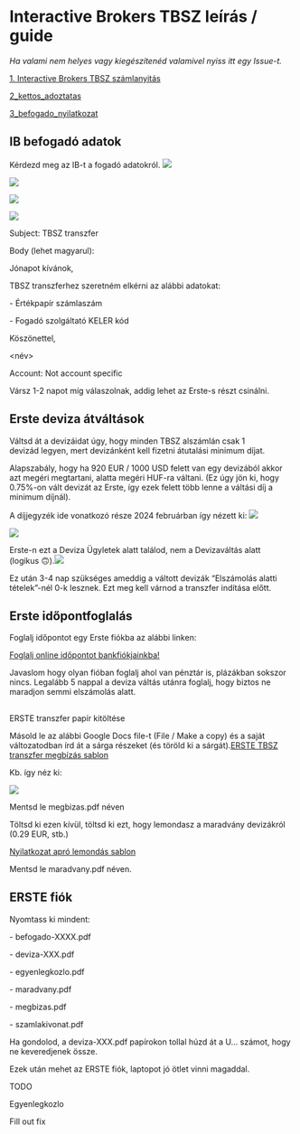 # Interactive Brokers TBSZ leírás / guide

*Ha valami nem helyes vagy kiegészítenéd valamivel nyiss itt egy Issue-t.*

[1. Interactive Brokers TBSZ számlanyitás](1.%20Interactive%20Brokers%20TBSZ%20számlanyitás.md)

[2_kettos_adoztatas](2_kettos_adoztatas.md)

[3_befogado_nyilatkozat](3_befogado_nyilatkozat.md)







## IB befogadó adatok

Kérdezd meg az IB-t a fogadó adatokról.
![](images/message_center.png)

![](images/new_ticket.png)

![](images/ticket_cat2.png)

![](images/ticket_cat.png)

Subject: TBSZ transzfer

Body (lehet magyarul):

Jónapot kívánok,

TBSZ transzferhez szeretném elkérni az alábbi adatokat:

\- Értékpapír számlaszám

\- Fogadó szolgáltató KELER kód

Köszönettel,

<név>

Account: Not account specific

Vársz 1-2 napot míg válaszolnak, addig lehet az Erste-s részt csinálni.

## Erste deviza átváltások

Váltsd át a devizáidat úgy, hogy minden TBSZ alszámlán csak 1 devizád legyen, mert devizánként kell fizetni átutalási minimum díjat.

Alapszabály, hogy ha 920 EUR / 1000 USD felett van egy devizából akkor azt megéri megtartani, alatta megéri HUF-ra váltani. (Ez úgy jön ki, hogy 0.75%-on vált devizát az Erste, így ezek felett több lenne a váltási díj a minimum díjnál).

A díjjegyzék ide vonatkozó része 2024 februárban így nézett ki:
![](images/dijjegyzek_forint.png)

![](images/dijjegyzek_deviza.png)

Erste-n ezt a Deviza Ügyletek alatt találod, nem a Devizaváltás alatt (logikus 🙃).![](images/deviza_ugyletek.png)

Ez után 3-4 nap szükséges ameddig a váltott devizák “Elszámolás alatti tételek”-nél 0-k lesznek. Ezt meg kell várnod a transzfer indítása előtt.

## Erste időpontfoglalás

Foglalj időpontot egy Erste fiókba az alábbi linken:

[Foglalj online időpontot bankfiókjainkba!](https://www.google.com/url?q=https://www.erstebank.hu/hu/ebh-nyito/mindennapi-penzugyek/elektronikus-szolgaltatasok/online-fioki-idopontfoglalas&sa=D&source=editors&ust=1709227075639501&usg=AOvVaw1tLqJRGUJokb6R4RU_Smc-)

Javaslom hogy olyan fióban foglalj ahol van pénztár is, plázákban sokszor nincs. Legalább 5 nappal a deviza váltás utánra foglalj, hogy biztos ne maradjon semmi elszámolás alatt.

##
ERSTE transzfer papír kitöltése

Másold le az alábbi Google Docs file-t (File / Make a copy) és a saját változatodban írd át a sárga részeket (és töröld ki a sárgát).[ERSTE TBSZ transzfer megbízás sablon](https://www.google.com/url?q=https://docs.google.com/document/d/1OThmCSp6udeJSvd9Q8B2-LzXfvJmT1ioNiMh6evRnwE/edit?usp%3Dsharing&sa=D&source=editors&ust=1709227075640348&usg=AOvVaw1U2Ph4fzGv6n7ugk5us5nn)

Kb. így néz ki:

![](images/megbizas_screenshot.png)

Mentsd le megbizas.pdf néven

Töltsd ki ezen kívül, töltsd ki ezt, hogy lemondasz a maradvány devizákról (0.29 EUR, stb.)

[Nyilatkozat apró lemondás sablon](https://www.google.com/url?q=https://docs.google.com/document/d/1tNPBAoB8rynWXGZvtz-T4eRPXTMh1Lbxu6nhz_Kd5DI/edit?usp%3Ddrive_link&sa=D&source=editors&ust=1709227075641167&usg=AOvVaw1eL0rypWYOAf7uo4o6WZgC)

Mentsd le maradvany.pdf néven.

## ERSTE fiók

Nyomtass ki mindent:

\- befogado-XXXX.pdf

\- deviza-XXX.pdf

\- egyenlegkozlo.pdf

\- maradvany.pdf

\- megbizas.pdf

\- szamlakivonat.pdf

Ha gondolod, a deviza-XXX.pdf papírokon tollal húzd át a U… számot, hogy ne keveredjenek össze.

Ezek után mehet az ERSTE fiók, laptopot jó ötlet vinni magaddal.

TODO

Egyenlegkozlo

Fill out fix
